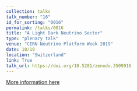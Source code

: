 ```yaml
---
collection: talks
talk_number: "16"
id_for_sorting: "0016"
permalink: /talks/0016
title: "A Light Dark Neutrino Sector" 
type: "plenary talk"
venue: "CERN Neutrino Platform Week 2019"
date: 10/19
location: "Switzerland"
link: True 
talk_url: https://doi.org/10.5281/zenodo.3509916 
---
```


[More information here](https://doi.org/10.5281/zenodo.3509916)
